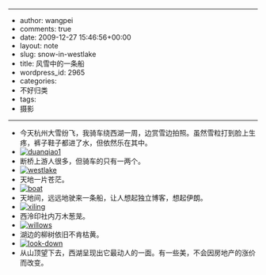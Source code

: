 - --
- author: wangpei
- comments: true
- date: 2009-12-27 15:46:56+00:00
- layout: note
- slug: snow-in-westlake
- title: 风雪中的一条船
- wordpress_id: 2965
- categories:
- 不好归类
- tags:
- 摄影
- --
- 今天杭州大雪纷飞，我骑车绕西湖一周，边赏雪边拍照。虽然雪粒打到脸上生疼，裤子鞋子都进了水，但依然乐在其中。
- [![duanqiao1](http://farm3.static.flickr.com/2578/4218410659_f98fcea00f.jpg)](http://www.flickr.com/photos/lookoo/4218410659/)
- 断桥上游人很多，但骑车的只有一两个。
- [![westlake](http://farm3.static.flickr.com/2742/4218410681_03529e0a44.jpg)](http://www.flickr.com/photos/lookoo/4218410681/)
- 天地一片苍茫。
- [![boat](http://farm5.static.flickr.com/4054/4218410649_9af29ea0e8.jpg)](http://www.flickr.com/photos/lookoo/4218410649/)
- 天地间，远远地驶来一条船，让人想起独立博客，想起伊朗。
- [![xiling](http://farm3.static.flickr.com/2559/4218422483_1ffcb3fef2.jpg)](http://www.flickr.com/photos/lookoo/4218422483/)
- 西泠印社内万木葱茏。
- [![willows](http://farm3.static.flickr.com/2718/4218422465_6f6d2ee3b8.jpg)](http://www.flickr.com/photos/lookoo/4218422465/)
- 湖边的柳树依旧不肯枯黄。
- [![look-down](http://farm3.static.flickr.com/2675/4218410669_ec61e1fe7d.jpg)](http://www.flickr.com/photos/lookoo/4218410669/)
- 从山顶望下去，西湖呈现出它最动人的一面。有一些美，不会因房地产的涨价而改变。

